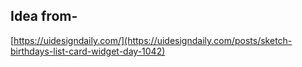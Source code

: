 ## Idea from-

[https://uidesigndaily.com/](https://uidesigndaily.com/posts/sketch-birthdays-list-card-widget-day-1042)
